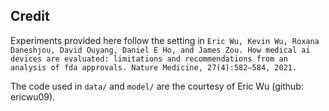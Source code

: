 ## Credit
Experiments provided here follow the setting in 
```Eric Wu, Kevin Wu, Roxana Daneshjou, David Ouyang, Daniel E Ho, and James Zou. How medical ai devices are evaluated: limitations and recommendations from an analysis of fda approvals. Nature Medicine, 27(4):582–584, 2021.```

The code used in `data/` and `model/` are the courtesy of Eric Wu (github: ericwu09).